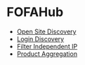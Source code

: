 # FOFAHub

* [Open Site Discovery](FOFAHub/Archive/Unleash%20the%20Power%20of%20Workflow-%20Unleash%20Your%20Creativity%20in%20Open%20Site%20Discovery.md)
* [Login Discovery](FOFAHub/Login%20Discovery.md)
* [Filter Independent IP](FOFAHub/Filter%20Independent%20IP.md)
* [Product Aggregation](FOFAHub/Product%20Aggregation.md)
